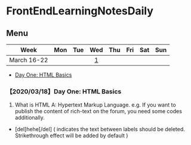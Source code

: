 # FrontEndLearningNotesDaily
## Menu 

Week | Mon | Tue | Wed | Thu | Fri | Sat | Sun  
:-: | :-: | :-: | :-: | :-: | :-: | :-: | :-:
March 16-22  | | | [1](https://github.com/vivi3nli/LeetCodeDaily#20180613%E9%A2%98%E7%9B%AE)|||||

- [Day One: HTML Basics](https://github.com/YuuSUN/FrontEndLearningNotesDaily/blob/master/README.md)



### 【2020/03/18】Day One: HTML Basics
1. What is HTML 
A: Hypertext Markup Language. e.g. If you want to publish the content of rich-text on the forum, you need some codes additionally. 
- [del]hehe[/del] ( indicates the text between labels should be deleted. Strikethrough effect will be added by default )
